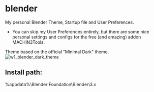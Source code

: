 # blender
My personal Blender Theme, Startup file and User Preferences.
- You can skip my User Preferences entirely, but there are some nice 
personal settings and configs for the free (and amazing) addon MACHIN3Tools.

Theme based on the official "Minimal Dark" theme.
![w1_blender_dark_theme](https://user-images.githubusercontent.com/70821915/218367022-e7e19dd9-14ca-438b-93e3-a826bff68418.png)


## Install path:
%appdata%\Blender Foundation\Blender\3.x

